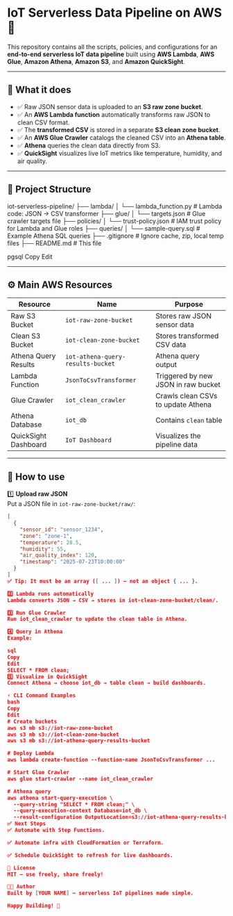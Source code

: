 # IoT Serverless Data Pipeline on AWS 🚀

This repository contains all the scripts, policies, and configurations for an **end-to-end serverless IoT data pipeline** built using **AWS Lambda**, **AWS Glue**, **Amazon Athena**, **Amazon S3**, and **Amazon QuickSight**.

---

## 📌 What it does

- ✅ Raw JSON sensor data is uploaded to an **S3 raw zone bucket**.
- ✅ An **AWS Lambda function** automatically transforms raw JSON to clean CSV format.
- ✅ The **transformed CSV** is stored in a separate **S3 clean zone bucket**.
- ✅ An **AWS Glue Crawler** catalogs the cleaned CSV into an **Athena table**.
- ✅ **Athena** queries the clean data directly from S3.
- ✅ **QuickSight** visualizes live IoT metrics like temperature, humidity, and air quality.

---

## 📂 Project Structure

iot-serverless-pipeline/
├── lambda/
│ └── lambda_function.py # Lambda code: JSON → CSV transformer
├── glue/
│ └── targets.json # Glue crawler targets file
├── policies/
│ └── trust-policy.json # IAM trust policy for Lambda and Glue roles
├── queries/
│ └── sample-query.sql # Example Athena SQL queries
├── .gitignore # Ignore cache, zip, local temp files
├── README.md # This file

pgsql
Copy
Edit

---

## ⚙️ Main AWS Resources

| Resource              | Name                          | Purpose |
|-----------------------|-------------------------------|---------|
| Raw S3 Bucket         | `iot-raw-zone-bucket`         | Stores raw JSON sensor data |
| Clean S3 Bucket       | `iot-clean-zone-bucket`       | Stores transformed CSV data |
| Athena Query Results  | `iot-athena-query-results-bucket` | Athena query output |
| Lambda Function       | `JsonToCsvTransformer`        | Triggered by new JSON in raw bucket |
| Glue Crawler          | `iot_clean_crawler`           | Crawls clean CSVs to update Athena |
| Athena Database       | `iot_db`                      | Contains `clean` table |
| QuickSight Dashboard  | `IoT Dashboard`               | Visualizes the pipeline data |

---

## 🧩 How to use

1️⃣ **Upload raw JSON**  
Put a JSON file in `iot-raw-zone-bucket/raw/`:
```json
[
  {
    "sensor_id": "sensor_1234",
    "zone": "zone-1",
    "temperature": 28.5,
    "humidity": 55,
    "air_quality_index": 120,
    "timestamp": "2025-07-23T10:00:00"
  }
]
✅ Tip: It must be an array ([ ... ]) — not an object { ... }.

2️⃣ Lambda runs automatically
Lambda converts JSON → CSV → stores in iot-clean-zone-bucket/clean/.

3️⃣ Run Glue Crawler
Run iot_clean_crawler to update the clean table in Athena.

4️⃣ Query in Athena
Example:

sql
Copy
Edit
SELECT * FROM clean;
5️⃣ Visualize in QuickSight
Connect Athena → choose iot_db → table clean → build dashboards.

⚡ CLI Command Examples
bash
Copy
Edit
# Create buckets
aws s3 mb s3://iot-raw-zone-bucket
aws s3 mb s3://iot-clean-zone-bucket
aws s3 mb s3://iot-athena-query-results-bucket

# Deploy Lambda
aws lambda create-function --function-name JsonToCsvTransformer ...

# Start Glue Crawler
aws glue start-crawler --name iot_clean_crawler

# Athena query
aws athena start-query-execution \
  --query-string "SELECT * FROM clean;" \
  --query-execution-context Database=iot_db \
  --result-configuration OutputLocation=s3://iot-athena-query-results-bucket/
✅ Next Steps
✅ Automate with Step Functions.

✅ Automate infra with CloudFormation or Terraform.

✅ Schedule QuickSight to refresh for live dashboards.

📜 License
MIT — use freely, share freely!

🧑‍💻 Author
Built by [YOUR NAME] — serverless IoT pipelines made simple.

Happy Building! 🚀

